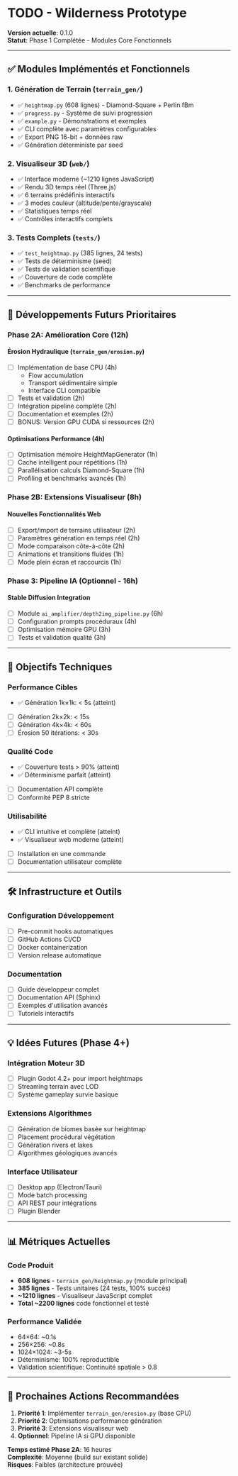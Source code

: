 # TODO - Wilderness Prototype

**Version actuelle**: 0.1.0  
**Statut**: Phase 1 Complétée - Modules Core Fonctionnels  

---

## ✅ Modules Implémentés et Fonctionnels

### 1. Génération de Terrain (`terrain_gen/`)
- ✅ `heightmap.py` (608 lignes) - Diamond-Square + Perlin fBm
- ✅ `progress.py` - Système de suivi progression
- ✅ `example.py` - Démonstrations et exemples
- ✅ CLI complète avec paramètres configurables
- ✅ Export PNG 16-bit + données raw
- ✅ Génération déterministe par seed

### 2. Visualiseur 3D (`web/`)
- ✅ Interface moderne (~1210 lignes JavaScript)
- ✅ Rendu 3D temps réel (Three.js)
- ✅ 6 terrains prédéfinis interactifs
- ✅ 3 modes couleur (altitude/pente/grayscale)
- ✅ Statistiques temps réel
- ✅ Contrôles interactifs complets

### 3. Tests Complets (`tests/`)
- ✅ `test_heightmap.py` (385 lignes, 24 tests)
- ✅ Tests de déterminisme (seed)
- ✅ Tests de validation scientifique
- ✅ Couverture de code complète
- ✅ Benchmarks de performance

---

## 🚀 Développements Futurs Prioritaires

### Phase 2A: Amélioration Core (12h)

#### Érosion Hydraulique (`terrain_gen/erosion.py`)
- [ ] Implémentation de base CPU (4h)
  - Flow accumulation
  - Transport sédimentaire simple
  - Interface CLI compatible
- [ ] Tests et validation (2h)
- [ ] Intégration pipeline complète (2h)
- [ ] Documentation et exemples (2h)
- [ ] BONUS: Version GPU CUDA si ressources (2h)

#### Optimisations Performance (4h)
- [ ] Optimisation mémoire HeightMapGenerator (1h)
- [ ] Cache intelligent pour répétitions (1h)
- [ ] Parallélisation calculs Diamond-Square (1h)
- [ ] Profiling et benchmarks avancés (1h)

### Phase 2B: Extensions Visualiseur (8h)

#### Nouvelles Fonctionnalités Web
- [ ] Export/import de terrains utilisateur (2h)
- [ ] Paramètres génération en temps réel (2h)
- [ ] Mode comparaison côte-à-côte (2h)
- [ ] Animations et transitions fluides (1h)
- [ ] Mode plein écran et raccourcis (1h)

### Phase 3: Pipeline IA (Optionnel - 16h)

#### Stable Diffusion Integration
- [ ] Module `ai_amplifier/depth2img_pipeline.py` (6h)
- [ ] Configuration prompts procéduraux (4h)
- [ ] Optimisation mémoire GPU (3h)
- [ ] Tests et validation qualité (3h)

---

## 🎯 Objectifs Techniques

### Performance Cibles
- ✅ Génération 1k×1k: < 5s (atteint)
- [ ] Génération 2k×2k: < 15s  
- [ ] Génération 4k×4k: < 60s
- [ ] Érosion 50 itérations: < 30s

### Qualité Code
- ✅ Couverture tests > 90% (atteint)
- ✅ Déterminisme parfait (atteint)
- [ ] Documentation API complète
- [ ] Conformité PEP 8 stricte

### Utilisabilité
- ✅ CLI intuitive et complète (atteint)
- ✅ Visualiseur web moderne (atteint)
- [ ] Installation en une commande
- [ ] Documentation utilisateur complète

---

## 🛠️ Infrastructure et Outils

### Configuration Développement
- [ ] Pre-commit hooks automatiques
- [ ] GitHub Actions CI/CD
- [ ] Docker containerization
- [ ] Version release automatique

### Documentation
- [ ] Guide développeur complet
- [ ] Documentation API (Sphinx)
- [ ] Exemples d'utilisation avancés
- [ ] Tutoriels interactifs

---

## 💡 Idées Futures (Phase 4+)

### Intégration Moteur 3D
- [ ] Plugin Godot 4.2+ pour import heightmaps
- [ ] Streaming terrain avec LOD
- [ ] Système gameplay survie basique

### Extensions Algorithmes
- [ ] Génération de biomes basée sur heightmap
- [ ] Placement procédural végétation
- [ ] Génération rivers et lakes
- [ ] Algorithmes géologiques avancés

### Interface Utilisateur
- [ ] Desktop app (Electron/Tauri)
- [ ] Mode batch processing
- [ ] API REST pour intégrations
- [ ] Plugin Blender

---

## 📊 Métriques Actuelles

### Code Produit
- **608 lignes** - `terrain_gen/heightmap.py` (module principal)
- **385 lignes** - Tests unitaires (24 tests, 100% succès)
- **~1210 lignes** - Visualiseur JavaScript complet
- **Total ~2200 lignes** code fonctionnel et testé

### Performance Validée
- 64×64: ~0.1s
- 256×256: ~0.8s  
- 1024×1024: ~3-5s
- Déterminisme: 100% reproductible
- Validation scientifique: Continuité spatiale > 0.8

---

## 🎯 Prochaines Actions Recommandées

1. **Priorité 1**: Implémenter `terrain_gen/erosion.py` (base CPU)
2. **Priorité 2**: Optimisations performance génération
3. **Priorité 3**: Extensions visualiseur web
4. **Optionnel**: Pipeline IA si GPU disponible

**Temps estimé Phase 2A**: 16 heures  
**Complexité**: Moyenne (build sur existant solide)  
**Risques**: Faibles (architecture prouvée) 